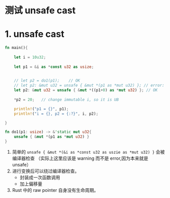 # 测试 unsafe cast

# 1. unsafe cast
```rust
fn main(){
    
    let i = 10u32;
    
    let p1 = &i as *const u32 as usize;
    

    // let p2 = do1(p1);    // OK
    // let p2: &mut u32 = unsafe { &mut *(p1 as *mut u32) }; // error: casting &T to &mut T is UB
    let p2: &mut u32 = unsafe { &mut *((p1+0) as *mut u32) }; // OK
    
    *p2 = 20;   // change immutable i, so it is UB

    println!("p1 = {}", p1);
    println!("i = {}, p2 = {:?}", i, p2);

}

fn do1(p1: usize) -> &'static mut u32{
    unsafe { &mut *(p1 as *mut u32) }
} 
```

1. 简单的 `unsafe { &mut *(&i as *const u32 as uszie as *mut u32) }` 会被编译器检查
   （实际上这里应该是 warning 而不是 error,因为本来就是 unsafe）
2. 进行变换后可以绕过编译器检查。
   - 封装成一次函数调用
   - 加上偏移量
3. Rust 中的 raw pointer 自身没有生命周期。